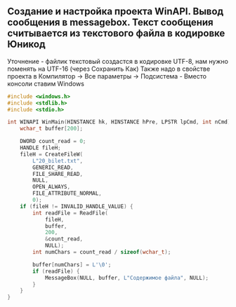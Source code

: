 ## Создание и настройка проекта WinAPI. Вывод сообщения в messagebox. Текст сообщения считывается из текстового файла в кодировке Юникод

Уточнение - файлик текстовый создаcтся в кодировке UTF-8, нам нужно поменять на UTF-16 (через Сохранить Как)
Также надо в свойстве проекта в
Компилятор -> Все параметры -> Подсистема - Вместо консоли ставим Windows

```C
#include <windows.h>
#include <stdlib.h>
#include <stdio.h>

int WINAPI WinMain(HINSTANCE hk, HINSTANCE hPre, LPSTR lpCmd, int nCmd) {
	wchar_t buffer[200];

	DWORD count_read = 0;
	HANDLE fileH;
	fileH = CreateFileW(
		L"20_bilet.txt",
		GENERIC_READ,
		FILE_SHARE_READ,
		NULL,
		OPEN_ALWAYS,
		FILE_ATTRIBUTE_NORMAL,
		0);
	if (fileH != INVALID_HANDLE_VALUE) {
		int readFile = ReadFile(
			fileH,
			buffer,
			200,
			&count_read,
			NULL);
		int numChars = count_read / sizeof(wchar_t);

		buffer[numChars] = L'\0';
		if (readFile) {
			MessageBox(NULL, buffer, L"Содержимое файла", NULL);
		}
	}
}

```
